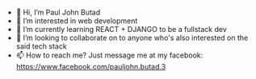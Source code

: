 - 👋 Hi, I’m Paul John Butad
- 👀 I’m interested in web development
- 🌱 I’m currently learning REACT + DJANGO to be a fullstack dev
- 💞️ I’m looking to collaborate on to anyone who's also interested on the said tech stack
- 📫 How to reach me? Just message me at my facebook: https://www.facebook.com/pauljohn.butad.3

<!---
butadpj/butadpj is a ✨ special ✨ repository because its `README.md` (this file) appears on your GitHub profile.
You can click the Preview link to take a look at your changes.
--->
